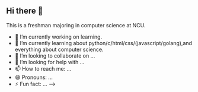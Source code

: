 ## Hi there 👋

This is a freshman majoring in computer science at NCU.
- 🔭 I’m currently working on learning.
- 🌱 I’m currently learning about python/c/html/css/(javascript/golang),and everything about computer science.
- 👯 I’m looking to collaborate on ...
- 🤔 I’m looking for help with ...
- 📫 How to reach me: ...
- 😄 Pronouns: ...
- ⚡ Fun fact: ...
-->
